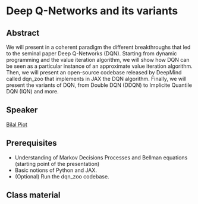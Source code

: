 # Deep Q-Networks and its variants

## Abstract

We will present in a coherent paradigm the different breakthroughs that led to the seminal paper Deep Q-Networks (DQN). Starting from dynamic programming and the value iteration algorithm, we will show how DQN can be seen as a particular instance of an approximate value iteration algorithm. Then, we will present an open-source codebase released by DeepMind called dqn_zoo that implements in JAX the DQN algorithm. Finally, we will present the variants of DQN, from Double DQN (DDQN) to Implicite Quantile DQN (IQN)  and more.

## Speaker

[Bilal Piot](bilal-piot.md)

## Prerequisites

- Understanding of Markov Decisions Processes and Bellman equations (starting point of the presentation)
- Basic notions of Python and JAX.
- (Optional) Run the dqn_zoo codebase.

## Class material

